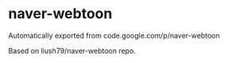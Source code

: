 # naver-webtoon
Automatically exported from code.google.com/p/naver-webtoon

Based on liush79/naver-webtoon repo.
